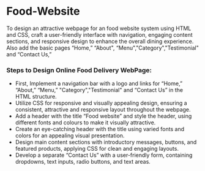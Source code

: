 # Food-Website
 
To design an attractive webpage for an food website system using HTML and CSS, craft a user-friendly interface with navigation, engaging content sections, and responsive design to enhance the overall dining experience. Also add the basic pages “Home,” “About", “Menu","Category","Testimonial" and “Contact Us,”

<h3>Steps to Design Online Food Delivery WebPage:</h3>
<ul>
<li>
First, Implement a navigation bar with a logo and links for “Home,” “About,” “Menu,” "Category","Testimonial" and “Contact Us” in the HTML structure.
</li>
<li>
 Utilize CSS for responsive and visually appealing design, ensuring a consistent, attractive and responsive layout throughout the webpage.
 </li>
 <li>
  Add a header with the title “Food website” and style the header, using different fonts and colours to make it visually attractive.
  </li>
  <li>
   Create an eye-catching header with the title  using varied fonts and colors for an appealing visual presentation.
   </li>
   <li>
    Design main content sections with introductory messages, buttons, and featured products, applying CSS for clean and engaging layouts.
    </li>
    <li>
     Develop a separate “Contact Us”  with a user-friendly form, containing dropdowns, text inputs, radio buttons, and text areas.
     </li>
</ul>